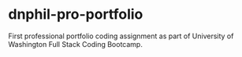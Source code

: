 # dnphil-pro-portfolio
First professional portfolio coding assignment as part of University of Washington Full Stack Coding Bootcamp.
